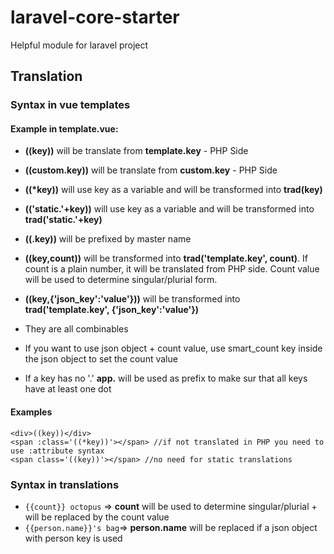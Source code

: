 # laravel-core-starter
Helpful module for laravel project

## Translation

### Syntax in vue templates

#### Example in template.vue: 

* **((key))** will be translate from **template.key** - PHP Side
* **((custom.key))** will be translate from **custom.key** - PHP Side
* **((\*key))** will use key as a variable and will be transformed into **trad(key)**
* **(('static.'+key))** will use key as a variable and will be transformed into **trad('static.'+key)**
* **((.key))** will be prefixed by master name
* **((key,count))** will be transformed into **trad('template.key', count)**. If count is a plain number, it will be translated from PHP side. Count value will be used to determine singular/plurial form.
* **((key,{'json_key':'value'}))** will be transformed into **trad('template.key', {'json_key':'value'})**

* They are all combinables
* If you want to use json object + count value, use smart_count key inside the json object to set the count value
* If a key has no '.' **app.** will be used as prefix to make sur that all keys have at least one dot

#### Examples

    <div>((key))</div>
    <span :class='((*key))'></span> //if not translated in PHP you need to use :attribute syntax
    <span class='((key))'></span> //no need for static translations

### Syntax in translations

* `{{count}} octopus` => **count** will be used to determine singular/plurial + will be replaced by the count value
* `{{person.name}}'s bag`=> **person.name** will be replaced if a json object with person key is used

